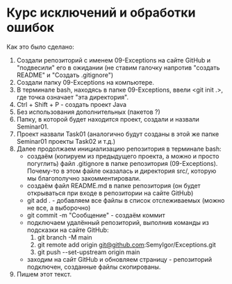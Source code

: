 # Курс исключений и обработки ошибок

Как это было сделано:

1. Создали репозиторий с именем 09-Exceptions на сайте GitHub и "подвесили" его в ожидании (не ставим галочку напротив "создать README" и "Создать .gitignore")
2. Создали папку 09-Exceptions на компьютере.
3. В терминале bash, находясь в папке 09-Exceptions, ввели <git init .>, где точка означает "эта директория".
4. Ctrl + Shift + P - создать проект Java
5. Без использования дополнительных (пакетов ?)
6. Папку, в которой будет находится проект, создали и назвали Seminar01.
7. Проект назвали Task01 (аналогично будут созданы в этой же папке Seminar01 проекты Task02 и т.д.)
8. Далее продолжаем инициализацию репозитория в терминале bash:
   - создаём (копируем из предыдущего проекта, а можно и просто погуглить) файл .gitignore в папке репозитория (09-Exceptions). Почему-то в этом файле оказалась и директория src/, которую мы благополучно закомментировали.
   - создаём файл README.md в папке репозитория (он будет открываться при входе в репозитории на сайте GitHub)
   - git add . - добавляем все файлы в список отслеживаемых (можно не все, а выборочно)
   - git commit -m "Сообщение" - создаём коммит
   - подключаем удалённый репозиторий, выполнив команды из подсказки на сайте GitHub:
     1. git branch -M main
     2. git remote add origin git@github.com:SemyIgor/Exceptions.git
     3. git push --set-upstream origin main
   - заходим на сайт GitHub и обновляем страницу - репозиторий подключен, созданные файлы скопированы.
9. Пишем этот текст.

